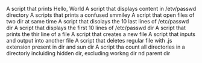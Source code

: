 A script that prints Hello, World
A script that displays content in /etv/passwd directory
A scripts that prints a confused smmiley
A script that open files of two dir at same time
A script that disolays the 10 last lines of /etc/passwd dir
A script that displays the first 10 lines of /etc/passwd dir
A script that prints the thir line of a file
A script that creates a new file
A script that  inputs and output into another file
A script that deletes regular file with .js extension present in dir and sun dir
A script tha count all directories in a directoriy incluiding hidden dir, excluding workng dir nd parent dir
